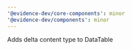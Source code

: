 ```yaml
---
'@evidence-dev/core-components': minor
'@evidence-dev/components': minor
---
```


Adds delta content type to DataTable
